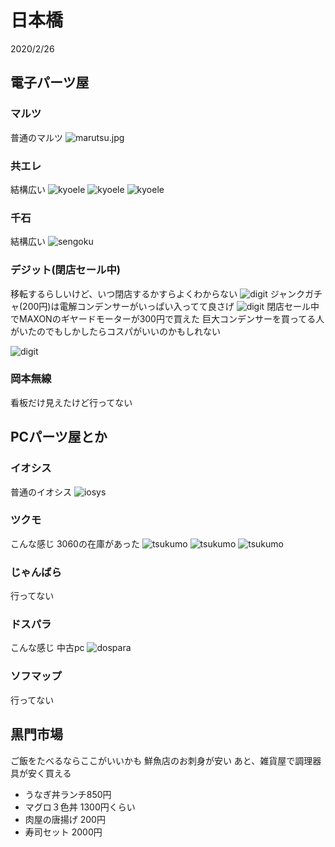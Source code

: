 # 日本橋
2020/2/26
## 電子パーツ屋
### マルツ
普通のマルツ
![marutsu.jpg](marutsu.jpg)
### 共エレ
結構広い
![kyoele](kyo_ele.jpg)
![kyoele](kyo_ele2.jpg)
![kyoele](kyo_ele_gacha.jpg)
### 千石
結構広い
![sengoku](sengoku.jpg)
### デジット(閉店セール中)
移転するらしいけど、いつ閉店するかすらよくわからない
![digit](digit.jpg)
ジャンクガチャ(200円)は電解コンデンサーがいっぱい入ってて良さげ
![digit](digit_junk.jpg)
閉店セール中でMAXONのギヤードモーターが300円で買えた
巨大コンデンサーを買ってる人がいたのでもしかしたらコスパがいいのかもしれない

![digit](maxon.jpg)
### 岡本無線
看板だけ見えたけど行ってない
## PCパーツ屋とか
### イオシス
普通のイオシス
![iosys](iosys.jpg)
### ツクモ
こんな感じ
3060の在庫があった
![tsukumo](tsukumo.jpg)
![tsukumo](tsukumo2.jpg)
![tsukumo](tsukumo3.jpg)
### じゃんばら
行ってない
### ドスパラ
こんな感じ
中古pc
![dospara](dospara.jpg)
### ソフマップ
行ってない

## 黒門市場
ご飯をたべるならここがいいかも
鮮魚店のお刺身が安い
あと、雑貨屋で調理器具が安く買える
- うなぎ丼ランチ850円
- マグロ３色丼 1300円くらい
- 肉屋の唐揚げ 200円
- 寿司セット 2000円